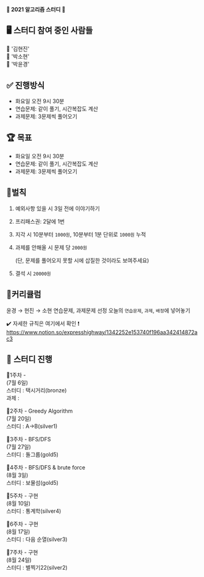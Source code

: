   
#### :dizzy: 2021 알고리즘 스터디 :dizzy: 

## 🖥 스터디 참여 중인 사람들  
:yellow_heart: '김현진'  
:blue_heart: '박소현'  
:purple_heart: '박윤경'



## ✅ 진행방식

- 화요일 오전 9시 30분
- 연습문제: 같이 풀기, 시간복잡도 계산
- 과제문제: 3문제씩 풀어오기

## 🏆 목표

- 화요일 오전 9시 30분
- 연습문제: 같이 풀기, 시간복잡도 계산
- 과제문제: 3문제씩 풀어오기

## 🔨벌칙

1. 예외사항 있을 시 3일 전에 이야기하기
2. 프리패스권: 2달에 1번
3. 지각 시 10분부터 `1000원`, 10분부터 1분 단위로 `1000원` 누적
4. 과제를 안해올 시 문제 당 `2000원`

    (단, 문제를 풀어오지 못할 시에 삽질한 것이라도 보여주세요)

5. 결석 시 `20000원`

## 📌커리큘럼

윤경 → 현진 → 소현 연습문제, 과제문제 선정
오늘의 `연습문제`, `과제`, `배정`에 넣어놓기

:heavy_check_mark: 자세한 규칙은 여기에서 확인 ❗️
https://www.notion.so/expresshighway/1342252e153740f196aa342414872ac3


## 📅 스터디 진행
:small_blue_diamond:1주차 -   
(7월 6일)  
스터디 : 택시거리(bronze)  
과제 :   

:small_blue_diamond:2주차 - Greedy Algorithm  
(7월 20일)  
스터디 : A->B(silver1)  

:small_blue_diamond:3주차 - BFS/DFS  
(7월 27일)  
스터디 : 돌그룹(gold5)  

:small_blue_diamond:4주차 - BFS/DFS & brute force  
(8월 3일)  
스터디 : 보물섬(gold5)  

:small_blue_diamond:5주차 - 구현  
(8월 10일)  
스터디 : 통계학(silver4)  

:small_blue_diamond:6주차 - 구현  
(8월 17일)  
스터디 : 다음 순열(silver3)  

:small_blue_diamond:7주차 - 구현  
(8월 24일)  
스터디 : 별찍기22(silver2)  

